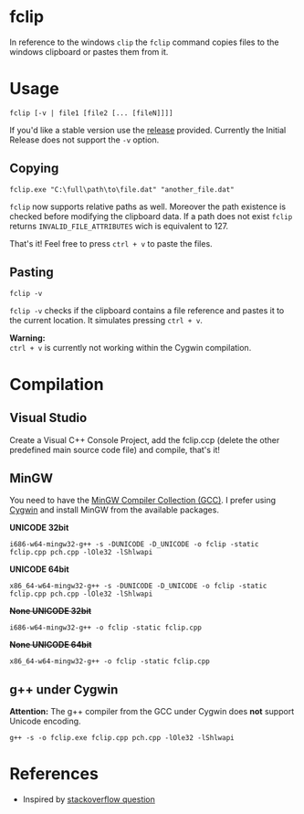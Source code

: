 # fclip
In reference to the windows `clip` the `fclip` command copies files to the windows clipboard or pastes them from it.

# Usage

    fclip [-v | file1 [file2 [... [fileN]]]]

If you'd like a stable version use the [release](https://github.com/urbans0ft/fclip/releases)
provided. Currently the Initial Release does not support the `-v` option.


## Copying

    fclip.exe "C:\full\path\to\file.dat" "another_file.dat"

`fclip` now supports relative paths as well. Moreover the path existence is
checked before modifying the clipboard data. If a path does not exist `fclip`
returns `INVALID_FILE_ATTRIBUTES` wich is equivalent to 127.


That's it! Feel free to press `ctrl + v` to paste the files.

## Pasting

    fclip -v

`fclip -v` checks if the clipboard contains a file reference and pastes it to
the current location. It simulates pressing `ctrl + v`.

**Warning:**  
`ctrl + v` is currently not working within the Cygwin compilation.

# Compilation

## Visual Studio

Create a Visual C++ Console Project, add the fclip.ccp (delete the other predefined main source code file) and compile, that's it!

## MinGW

You need to have the [MinGW Compiler Collection (GCC)](https://osdn.net/projects/mingw/releases/). I prefer using [Cygwin](https://cygwin.com/) and install MinGW from the available packages.

**UNICODE 32bit**
```
i686-w64-mingw32-g++ -s -DUNICODE -D_UNICODE -o fclip -static fclip.cpp pch.cpp -lOle32 -lShlwapi
```
**UNICODE 64bit**
```
x86_64-w64-mingw32-g++ -s -DUNICODE -D_UNICODE -o fclip -static fclip.cpp pch.cpp -lOle32 -lShlwapi
```
~~**None UNICODE 32bit**~~
```
i686-w64-mingw32-g++ -o fclip -static fclip.cpp
```
~~**None UNICODE 64bit**~~
```
x86_64-w64-mingw32-g++ -o fclip -static fclip.cpp
```

## g++ under Cygwin
**Attention:** The g++ compiler from the GCC under Cygwin does **not** support Unicode encoding.
```
g++ -s -o fclip.exe fclip.cpp pch.cpp -lOle32 -lShlwapi
```

# References
* Inspired by [stackoverflow question](https://stackoverflow.com/q/25708895/10224443)
